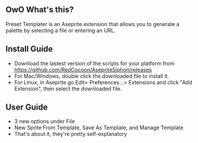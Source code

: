 ## OwO What's this?
Preset Templater is an Aseprite extension that allows you to generate a palette by selecting a file or entering an URL. 

## Install Guide
- Download the lastest version of the scripts for your platform from https://github.com/RedCocoon/AsepriteSiphon/releases
- For Mac/Windows, double click the downloaded file to install it.
- For Linux, in Aseprite go Edit> Preferences...> Extensions and click "Add Extension", then select the downloaded file.


## User Guide
- 3 new options under File
- New Sprite From Template, Save As Template, and Manage Template
- That's about it, they're pretty self-explanatory
